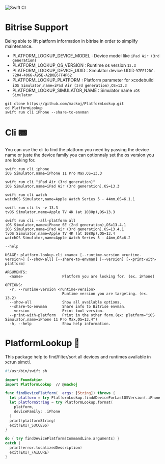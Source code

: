 ![Swift CI](https://github.com/mackoj/PlatformLookup/workflows/Swift%20CI/badge.svg?branch=master&event=push)

# Bitrise Support

Being able to lift platform information in bitrise in order to simplify maintenance.

- PLATFORM_LOOKUP_DEVICE_MODEL : Device model like `iPad Air (3rd generation)`
- PLATFORM_LOOKUP_OS_VERSION : Runtime os version `13.3`
- PLATFORM_LOOKUP_DEVICE_UDID : Simulator device UDID `97FF12DC-7204-4066-A95E-A2B0E6FF4F62`
- PLATFORM_LOOKUP_PLATFORM : Platform parameter for xcodebuild `iOS Simulator,name=iPad Air (3rd generation),OS=13.3`
- PLATFORM_LOOKUP_SIMULATOR_NAME : Simulator name `iOS Simulator`

```shell
git clone https://github.com/mackoj/PlatformLookup.git
cd PlatformLookup
swift run cli iPhone --share-to-envman
```

# Cli 📟

You can use the cli to find the platform you need by passing the device name or juste the device family you can optionnaly set the os version you are looking for.

```shell
swift run cli iphone
iOS Simulator,name=iPhone 11 Pro Max,OS=13.3
```

```shell
swift run cli "iPad Air (3rd generation)"
iOS Simulator,name=iPad Air (3rd generation),OS=13.3
```

```shell
swift run cli watch
watchOS Simulator,name=Apple Watch Series 5 - 44mm,OS=6.1.1
```

```shell
swift run cli tv -v 13.3
tvOS Simulator,name=Apple TV 4K (at 1080p),OS=13.3
```

```shell
swift run cli --all-platform all
iOS Simulator,name=iPhone SE (2nd generation),OS=13.4.1
iOS Simulator,name=iPad Air (3rd generation),OS=13.4.1
tvOS Simulator,name=Apple TV 4K (at 1080p),OS=13.4
watchOS Simulator,name=Apple Watch Series 5 - 44mm,OS=6.2
```

`--help`
```
USAGE: platform-lookup-cli <name> [--runtime-version <runtime-version>] [--show-all] [--share-to-envman] [--version] [--print-with-platform]

ARGUMENTS:
  <name>                  Platform you are looking for. (ex. iPhone)

OPTIONS:
  -r, --runtime-version <runtime-version>
                          Runtime version you are targeting. (ex. 13.2)
  --show-all              Show all available options.
  --share-to-envman       Share info to Bitrise envman.
  --version               Print tool version.
  --print-with-platform   Print in the other form.(ex: platform="iOS Simulator,name=iPhone 11 Pro Max,OS=13.4")
  -h, --help              Show help information.
```
# PlatformLookup 🔎

This package help to find/filter/sort all devices and runtimes available in xcrun simctl.

```swift
#!/usr/bin/swift sh

import Foundation
import PlatformLookup  // @mackoj

func findDevicePlatform(_ args: [String]) throws {
  let platform = try PlatformLookup.findADeviceForLastOSVersion(.iPhone)
  let platformString = try PlatformLookup.format(
    platform,
    deviceFamily: .iPhone
  )
  print(platformString)
  exit(EXIT_SUCCESS)
}

do { try findDevicePlatform(CommandLine.arguments) }
catch {
  print(error.localizedDescription)
  exit(EXIT_FAILURE)
}
```
